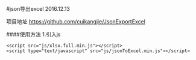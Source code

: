 #json导出excel
2016.12.13

项目地址 https://github.com/cuikangjie/JsonExportExcel

####使用方法
1.引入js

```
<script src="js/xlsx.full.min.js"></script>
<script type="text/javascript" src="js/jsonToExcel.min.js"></script>
```
